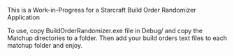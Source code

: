 This is a Work-in-Progress for a Starcraft Build Order Randomizer Application

To use, copy BuildOrderRandomizer.exe file in Debug/ and copy the Matchup directories to a folder. Then add your build orders text files to each matchup folder and enjoy.
